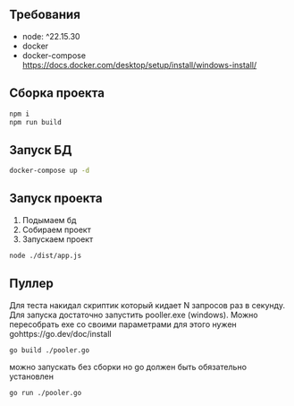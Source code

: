 ## Требования 
* node: ^22.15.30
* docker 
* docker-compose
https://docs.docker.com/desktop/setup/install/windows-install/

## Сборка проекта 
```bash
npm i
npm run build
```
##  Запуск БД
```bash
docker-compose up -d
```
##  Запуск проекта
1. Подымаем бд
2. Собираем проект
3. Запускаем проект
```bash
node ./dist/app.js
```

## Пуллер
Для теста накидал скриптик который кидает N запросов раз в секунду. Для запуска достаточно запустить pooller.exe (windows). 
Можно пересобрать  exe со своими параметрами для этого нужен gohttps://go.dev/doc/install

```bash
go build ./pooler.go
```

можно запускать без сборки но go должен быть обязательно установлен
```bash
go run ./pooler.go
```







